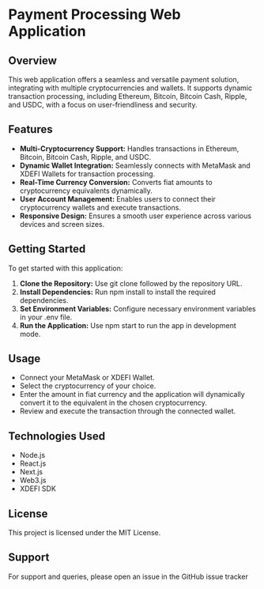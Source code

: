 # Payment Processing Web Application

## Overview

This web application offers a seamless and versatile payment solution, integrating with multiple cryptocurrencies and wallets. It supports dynamic transaction processing, including Ethereum, Bitcoin, Bitcoin Cash, Ripple, and USDC, with a focus on user-friendliness and security.

## Features

<ul>
    <li><b>Multi-Cryptocurrency Support:</b> Handles transactions in Ethereum, Bitcoin, Bitcoin Cash, Ripple, and USDC.</li>
    <li><b>Dynamic Wallet Integration:</b> Seamlessly connects with MetaMask and XDEFI Wallets for transaction processing.</li>
    <li><b>Real-Time Currency Conversion:</b> Converts fiat amounts to cryptocurrency equivalents dynamically.</li>
    <li><b>User Account Management:</b> Enables users to connect their cryptocurrency wallets and execute transactions.</li>
    <li><b>Responsive Design:</b> Ensures a smooth user experience across various devices and screen sizes.</li>
    
</ul>

## Getting Started

To get started with this application:

<ol>
    <li><b>Clone the Repository:</b> Use git clone followed by the repository URL.</li>
    <li><b>Install Dependencies:</b> Run npm install to install the required dependencies.</li>
    <li><b>Set Environment Variables:</b> Configure necessary environment variables in your .env file.</li>
    <li><b>Run the Application:</b> Use npm start to run the app in development mode.</li>
    
</ol>

## Usage

<ul>
    <li>Connect your MetaMask or XDEFI Wallet.</li>
    <li>Select the cryptocurrency of your choice.</li>
    <li>Enter the amount in fiat currency and the application will dynamically convert it to the equivalent in the chosen cryptocurrency.</li>
    <li>Review and execute the transaction through the connected wallet.</li>
</ul>

## Technologies Used

<ul>
    <li>Node.js</li>
    <li>React.js</li>
    <li>Next.js</li>
    <li>Web3.js</li>
    <li>XDEFI SDK</li>
    </ul>
    

## License

This project is licensed under the MIT License.

## Support

For support and queries, please open an issue in the GitHub issue tracker

